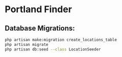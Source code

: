 # Portland Finder

## Database Migrations:

```bash
php artisan make:migration create_locations_table 
php artisan migrate
php artisan db:seed --class LocationSeeder 
```
